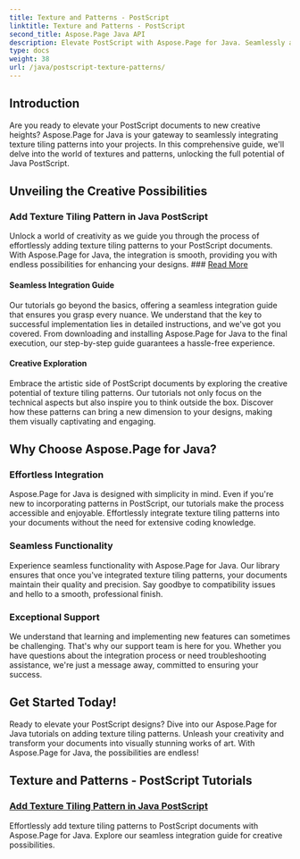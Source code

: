 ```yaml
---
title: Texture and Patterns - PostScript
linktitle: Texture and Patterns - PostScript
second_title: Aspose.Page Java API
description: Elevate PostScript with Aspose.Page for Java. Seamlessly add texture tiling patterns for creative possibilities in our detailed Java PostScript tutorials.
type: docs
weight: 38
url: /java/postscript-texture-patterns/
---
```

## Introduction

Are you ready to elevate your PostScript documents to new creative heights? Aspose.Page for Java is your gateway to seamlessly integrating texture tiling patterns into your projects. In this comprehensive guide, we'll delve into the world of textures and patterns, unlocking the full potential of Java PostScript.

## Unveiling the Creative Possibilities

### Add Texture Tiling Pattern in Java PostScript

Unlock a world of creativity as we guide you through the process of effortlessly adding texture tiling patterns to your PostScript documents. With Aspose.Page for Java, the integration is smooth, providing you with endless possibilities for enhancing your designs. ### [Read More](./add-texture-tiling-pattern/)

#### Seamless Integration Guide

Our tutorials go beyond the basics, offering a seamless integration guide that ensures you grasp every nuance. We understand that the key to successful implementation lies in detailed instructions, and we've got you covered. From downloading and installing Aspose.Page for Java to the final execution, our step-by-step guide guarantees a hassle-free experience.

#### Creative Exploration

Embrace the artistic side of PostScript documents by exploring the creative potential of texture tiling patterns. Our tutorials not only focus on the technical aspects but also inspire you to think outside the box. Discover how these patterns can bring a new dimension to your designs, making them visually captivating and engaging.

## Why Choose Aspose.Page for Java?

### Effortless Integration

Aspose.Page for Java is designed with simplicity in mind. Even if you're new to incorporating patterns in PostScript, our tutorials make the process accessible and enjoyable. Effortlessly integrate texture tiling patterns into your documents without the need for extensive coding knowledge.

### Seamless Functionality

Experience seamless functionality with Aspose.Page for Java. Our library ensures that once you've integrated texture tiling patterns, your documents maintain their quality and precision. Say goodbye to compatibility issues and hello to a smooth, professional finish.

### Exceptional Support

We understand that learning and implementing new features can sometimes be challenging. That's why our support team is here for you. Whether you have questions about the integration process or need troubleshooting assistance, we're just a message away, committed to ensuring your success.

## Get Started Today!

Ready to elevate your PostScript designs? Dive into our Aspose.Page for Java tutorials on adding texture tiling patterns. Unleash your creativity and transform your documents into visually stunning works of art. With Aspose.Page for Java, the possibilities are endless!
## Texture and Patterns - PostScript Tutorials
### [Add Texture Tiling Pattern in Java PostScript](./add-texture-tiling-pattern/)
Effortlessly add texture tiling patterns to PostScript documents with Aspose.Page for Java. Explore our seamless integration guide for creative possibilities.